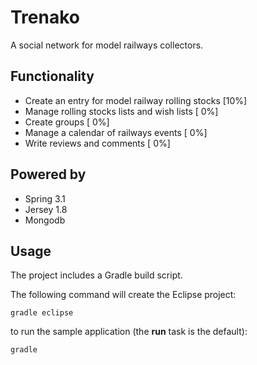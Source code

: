 Trenako
============

A social network for model railways collectors.

Functionality
-----------

* Create an entry for model railway rolling stocks  	[10%]
* Manage rolling stocks lists and wish lists			[ 0%]
* Create groups											[ 0%]
* Manage a calendar of railways events					[ 0%]
* Write reviews and comments							[ 0%]

Powered by
----------

* Spring 3.1
* Jersey 1.8
* Mongodb

Usage
-----

The project includes a Gradle build script. 

The following command will create the Eclipse project:

    gradle eclipse

to run the sample application (the **run** task is the default):

    gradle 

